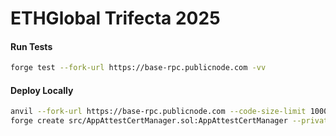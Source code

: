 # ETHGlobal Trifecta 2025

#### Run Tests
```bash
forge test --fork-url https://base-rpc.publicnode.com -vv
```

#### Deploy Locally
```bash
anvil --fork-url https://base-rpc.publicnode.com --code-size-limit 100000
forge create src/AppAttestCertManager.sol:AppAttestCertManager --private-key <anvil 0 private key> --broadcast
```
